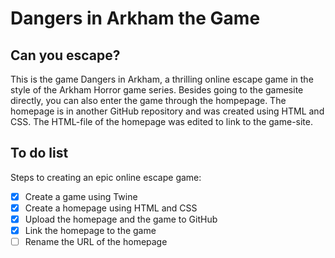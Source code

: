 # Dangers in Arkham the Game

## Can you escape?
This is the game Dangers in Arkham, a thrilling online escape game in the style of the Arkham Horror game series. 
Besides going to the gamesite directly, you can also enter the game through the hompepage.
The homepage is in another GitHub repository and was created using HTML and CSS.
The HTML-file of the homepage was edited to link to the game-site.

## To do list
Steps to creating an epic online escape game:

- [x] Create a game using Twine
- [x] Create a homepage using HTML and CSS
- [x] Upload the homepage and the game to GitHub
- [x] Link the homepage to the game
- [ ] Rename the URL of the homepage

